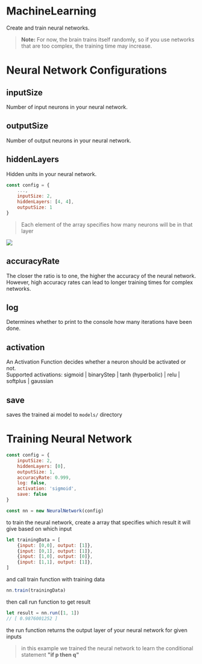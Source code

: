 # MachineLearning
Create and train neural networks.

> **Note:** For now, the brain trains itself randomly, so if you use networks that are too complex, the training time may increase.

# Neural Network Configurations
## inputSize
Number of input neurons in your neural network.
## outputSize
Number of output neurons in your neural network.
## hiddenLayers
Hidden units in your neural network.
<br>
```javascript
const config = {
    ...,
    inputSize: 2,
    hiddenLayers: [4, 4],
    outputSize: 1
}
```
> Each element of the array specifies how many neurons will be in that layer
<img src="https://upload.wikimedia.org/wikipedia/commons/d/d2/Neural_network_explain.png" />

## accuracyRate
The closer the ratio is to one, the higher the accuracy of the neural network.
However, high accuracy rates can lead to longer training times for complex networks.

## log
Determines whether to print to the console how many iterations have been done.

## activation
An Activation Function decides whether a neuron should be activated or not.
<br>
Supported activations: sigmoid | binaryStep | tanh (hyperbolic) | relu | softplus | gaussian

## save
saves the trained ai model to `models/` directory

# Training Neural Network
```javascript
const config = {
    inputSize: 2,
    hiddenLayers: [0],
    outputSize: 1,
    accuracyRate: 0.999,
    log: false,
    activation: 'sigmoid',
    save: false
}

const nn = new NeuralNetwork(config)
```
to train the neural network, create a array that specifies which result it will give based on which input
```javascript
let trainingData = [
    {input: [0,0], output: [1]},
    {input: [0,1], output: [1]},
    {input: [1,0], output: [0]},
    {input: [1,1], output: [1]},
]
```
and call train function with training data
```javascript
nn.train(trainingData)
```
then call run function to get result
```javascript
let result = nn.run([1, 1]) 
// [ 0.9876001252 ]
```
the run function returns the output layer of your neural network for given inputs
<br>
>in this example we trained the neural network to learn the conditional statement **"if p then q"**
